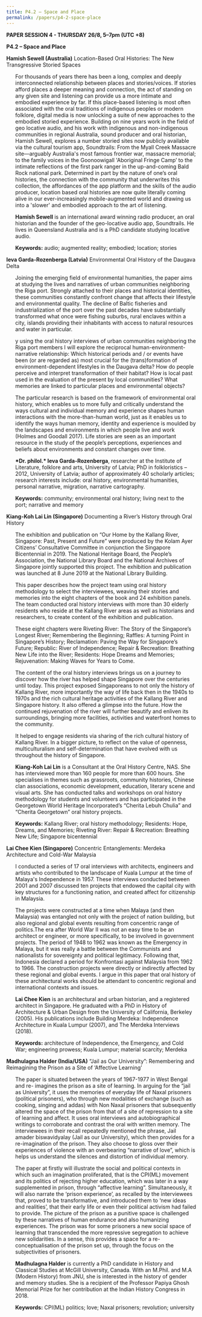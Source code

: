 ```yaml
---
title: P4.2 – Space and Place
permalink: /papers/p4-2-space-place
---
```


<b>PAPER SESSION 4 - THURSDAY 26/8, 5–7pm (UTC +8)</b>
	
<b>P4.2 – Space and Place</b>

<b>Hamish Sewell (Australia)</b> Location-Based Oral Histories: The New Transgressive Storied Spaces

<ul>For thousands of years there has been a long, complex and deeply interconnected relationship between places and stories/voices. If stories afford places a deeper meaning and connection, the act of standing on any given site and listening can provide us a more intimate and embodied experience by far. If this place-based listening is most often associated with the oral traditions of indigenous peoples or modern folklore, digital media is now unlocking a suite of new approaches to the embodied storied experience. Building on nine years work in the field of geo locative audio, and his work with indigenous and non-indigenous communities in regional Australia, sound producer and oral historian, Hamish Sewell, explores a number storied sites now publicly available via the cultural tourism app, Soundtrails: From the Myall Creek Massacre site—arguably Australia's most famous frontier war, massacre memorial; to the family voices in the Goonoowigall 'Aboriginal Fringe Camp’ to the intimate reflections of the first park ranger in the up-and-coming Bald Rock national park. Determined in part by the nature of one’s oral histories, the connection with the community that underwrites this collection, the affordances of the app platform and the skills of the audio producer, location based oral histories are now quite literally coming alive in our ever-increasingly mobile-augmented world and drawing us into a 'slower' and embodied approach to the art of listening.</ul> 

<ul><b>Hamish Sewell</b> is an international award winning radio producer, an oral historian and the founder of the geo-locative audio app, Soundtrails. He lives in Queensland Australia and is a PhD candidate studying locative audio.</ul>

<ul><b>Keywords:</b> audio; augmented reality; embodied; location; stories</ul>

<b>Ieva Garda-Rozenberga (Latvia)</b> Environmental Oral History of the Daugava Delta

<ul>Joining the emerging field of environmental humanities, the paper aims at studying the lives and narratives of urban communities neighboring the Riga port. Strongly attached to their places and historical identities, these communities constantly confront change that affects their lifestyle and environmental quality. The decline of Baltic fisheries and industrialization of the port over the past decades have substantially transformed what once were fishing suburbs, rural enclaves within a city, islands providing their inhabitants with access to natural resources and water in particular.</ul> 

<ul>y using the oral history interviews of urban communities neighboring the Riga port members I will explore the reciprocal human-environment-narrative relationship: Which historical periods and / or events have been (or are regarded as) most crucial for the (trans)formation of environment-dependent lifestyles in the Daugava delta? How do people perceive and interpret transformation of their habitat? How is local past used in the evaluation of the present by local communities? What memories are linked to 
particular places and environmental objects? </ul>

<ul>The particular research is based on the framework of environmental oral history, which enables us to more fully and critically understand the ways cultural and individual memory and experience shapes human interactions with the more-than-human world, just as it enables us to identify the ways human memory, identity and experience is moulded by the landscapes and environments in which people live and work (Holmes and Goodall 2017). Life stories are seen as an important resource in the study of the people’s perceptions, experiences and beliefs about environments and constant changes over time. </ul>

<ul><b>*Dr. philol.* Ieva Garda-Rozenberga</b>, researcher at the Institute of Literature, folklore and arts, University of Latvia; PhD in folkloristics – 2012, University of Latvia; author of approximately 40 scholarly articles; research interests include: oral history, environmental humanities, personal narrative, migration, narrative cartography.</ul>

<ul><b>Keywords:</b> community; environmental oral history; living next to the port; narrative and memory</ul>

<b>Kiang-Koh Lai Lin (Singapore)</b> Documenting a River’s History through Oral History

<ul>The exhibition and publication on “Our Home by the Kallang River, Singapore: Past, Present and Future” were produced by the Kolam Ayer Citizens’ Consultative Committee in conjunction the Singapore Bicentennial in 2019. The National Heritage Board, the People’s Association, the National Library Board and the National Archives of Singapore jointly supported this project. The exhibition and publication was launched at 8 June 2019 at the National Library Building.</ul>

<ul>This paper describes how the project team using oral history methodology to select the interviewees, weaving their stories and memories into the eight chapters of the book and 24 exhibition panels. The team conducted oral history interviews with more than 30 elderly residents who reside at the Kallang River areas as well as historians and researchers, to create content of the exhibition and publication. </ul>

<ul>These eight chapters were Riveting River: The Story of the Singapore’s Longest River; Remembering the Beginning; Raffles: A turning Point in Singapore’s History; Reclamation: Paving the Way for Singapore’s Future; Republic: River of Independence; Repair & Recreation: Breathing New Life into the River; Residents: Hope Dreams and Memories; Rejuvenation: Making Waves for Years to Come.</ul>

<ul>The content of the oral history interviews brings us on a journey to discover how the river has helped shape Singapore over the centuries until today. This project exposed Singaporeans to not only the history of Kallang River, more importantly the way of life back then in the 1940s to 1970s and the rich cultural heritage activities of the Kallang River and Singapore history. It also offered a glimpse into the future. How the continued rejuvenation of the river will further beautify and enliven its surroundings, bringing more facilities, activities and waterfront homes to the community.</ul>

<ul>It helped to engage residents via sharing of the rich cultural history of Kallang River. In a bigger picture, to reflect on the value of openness, multiculturalism and self-determination that have evolved with us throughout the history of Singapore.</ul>

<ul><b>Kiang-Koh Lai Lin</b> is a Consultant at the Oral History Centre, NAS. She has interviewed more than 160 people for more than 600 hours. She specialises in themes such as grassroots, community histories, Chinese clan associations, economic development, education, literary scene and visual arts. She has conducted talks and workshops on oral history methodology for students and volunteers and has participated in the Georgetown World Heritage Incorporated’s “Cherita Lebuh Chulia” and “Cherita Georgetown” oral history projects.</ul> 

<ul><b>Keywords:</b> Kallang River; oral history methodology; Residents: Hope, Dreams, and Memories; Riveting River: Repair & Recreation: Breathing New Life; Singapore bicentennial</ul>

<b>Lai Chee Kien (Singapore)</b> Concentric Entanglements: Merdeka Architecture and Cold-War Malaysia

<ul>I conducted a series of 17 oral interviews with architects, engineers and artists who contributed to the landscape of Kuala Lumpur at the time of Malaya's Independence in 1957. These interviews conducted between 2001 and 2007 discussed ten projects that endowed the capital city with key structures for a functioning nation, and created affect for citizenship in Malaysia.</ul>

<ul>The projects were constructed at a time when Malaya (and then Malaysia) was entangled not only with the project of nation building, but also regional and global events resulting from concentric range of politics.The era after World War II was not an easy time to be an architect or engineer, or more specifically, to be involved in government projects. The period of 1948 to 1962 was known as the Emergency in Malaya, but it was really a battle between the Communists and nationalists for sovereignty and political legitimacy. Following that, Indonesia declared a period for Konfrontasi against Malaysia from 1962 to 1966. The construction projects were directly or indirectly affected by these regional and global events. I argue in this paper that oral history of these architectural works should be attendant to concentric regional and international contexts and issues.</ul>

<ul><b>Lai Chee Kien</b> is an architectural and urban historian, and a registered architect in Singapore. He graduated with a PhD in History of Architecture & Urban Design from the University of California, Berkeley (2005). His publications include Building Merdeka: Independence Architecture in Kuala Lumpur (2007), and The Merdeka Interviews (2018).</ul>

<ul><b>Keywords:</b> architecture of Independence, the Emergency, and Cold War; engineering prowess; Kuala Lumpur; material scarcity; Merdeka</ul>

<b>Madhulagna Halder (India/USA)</b> “Jail as Our University”: Remembering and Reimagining the Prison as a Site of ‘Affective Learning’

<ul>The paper is situated between the years of 1967-1977 in West Bengal and re- imagines the prison as a site of learning. In arguing for the “jail as University”, it uses the memories of everyday life of Naxal prisoners (political prisoners), who through new modalities of exchange (such as cooking, singing and addas) with Non Naxal prisoners that subsequently altered the space of the prison from that of a site of repression to a site of learning and affect. It uses oral interviews and autobiographical writings to corroborate and contrast the oral with written memory. The interviewees in their recall repeatedly mentioned the phrase, Jail amader biswavidyalay (Jail as our University), which then provides for a re-imagination of the prison. They also choose to gloss over their experiences of violence with an overbearing “narrative of love”, which is helps us understand the silences and distortion of individual memory.</ul> 

<ul>The paper at firstly will illustrate the social and political contexts in which such an imagination proliferated, that is the CPI(ML) movement and its politics of rejecting higher education, which was later in a way supplemented in prison, through “affective learning”. Simultaneously, it will also narrate the ‘prison experience’, as recalled by the interviewees that, proved to be transformative, and introduced them to ‘new ideas and realities’, that their early life or even their political activism had failed to provide. The picture of the prison as a punitive space is challenged by these narratives of human endurance and also humanizing experiences.  The prison was for some prisoners a new social space of learning that transcended the more repressive segregation to achieve new solidarities. In a sense, this provides a space for a re-conceptualisation of the prison set up, through the focus on the subjectivities of prisoners.</ul>

<ul><b>Madhulagna Halder</b> is currently a PhD candidate in History and Classical Studies at McGill University, Canada.  With an M.Phil. and M.A (Modern History) from JNU, she is interested in the history of gender and memory studies.  She is a recipient of the Professor Papiya Ghosh Memorial Prize for her contribution at the Indian History Congress in 2018.</ul>

<ul><b>Keywords:</b> CPI(ML) politics; love; Naxal prisoners; revolution; university</ul>
